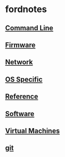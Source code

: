 # fordnotes

## [Command Line](Command_Line/index.md)

## [Firmware](Firmware/index.md)

## [Network](Network/index.md)

## [OS Specific](OS_Specific/index.md)

## [Reference](Reference/index.md)

## [Software](Software/index.md)

## [Virtual Machines](Virtual_Machines/index.md)

## [git](git/index.md)

